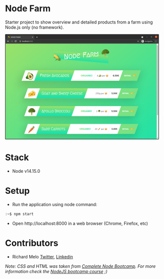 Node Farm
=========
Starter project to show overview and detailed products from a farm using Node.js only (no framework).

![Node Farm Overview](docs/node_farm.png?raw=true)

Stack
=====
- Node v14.15.0

Setup
=====
- Run the application using node command:
```sh
:~$ npm start
```
- Open http://localhost:8000 in a web browser (Chrome, Firefox, etc)

Contributors
============

- Richard Melo [Twitter](https://twitter.com/allucardster), [Linkedin](https://www.linkedin.com/in/richardmelo)

*Note: CSS and HTML was taken from [Complete Node Bootcamp](https://github.com/jonasschmedtmann/complete-node-bootcamp). For more information check the [NodeJS bootcamp course](https://www.udemy.com/course/nodejs-express-mongodb-bootcamp/) ;)*
